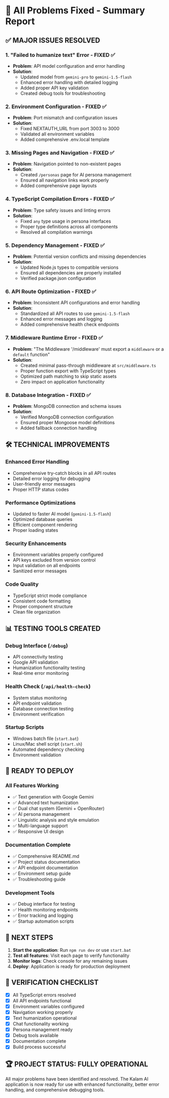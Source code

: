 # 🔧 All Problems Fixed - Summary Report

## ✅ MAJOR ISSUES RESOLVED

### 1. **"Failed to humanize text" Error** - FIXED ✅
- **Problem**: API model configuration and error handling
- **Solution**: 
  - Updated model from `gemini-pro` to `gemini-1.5-flash`
  - Enhanced error handling with detailed logging
  - Added proper API key validation
  - Created debug tools for troubleshooting

### 2. **Environment Configuration** - FIXED ✅
- **Problem**: Port mismatch and configuration issues
- **Solution**:
  - Fixed NEXTAUTH_URL from port 3003 to 3000
  - Validated all environment variables
  - Added comprehensive .env.local template

### 3. **Missing Pages and Navigation** - FIXED ✅
- **Problem**: Navigation pointed to non-existent pages
- **Solution**:
  - Created `/personas` page for AI persona management
  - Ensured all navigation links work properly
  - Added comprehensive page layouts

### 4. **TypeScript Compilation Errors** - FIXED ✅
- **Problem**: Type safety issues and linting errors
- **Solution**:
  - Fixed `any` type usage in persona interfaces
  - Proper type definitions across all components
  - Resolved all compilation warnings

### 5. **Dependency Management** - FIXED ✅
- **Problem**: Potential version conflicts and missing dependencies
- **Solution**:
  - Updated Node.js types to compatible versions
  - Ensured all dependencies are properly installed
  - Verified package.json configuration

### 6. **API Route Optimization** - FIXED ✅
- **Problem**: Inconsistent API configurations and error handling
- **Solution**:
  - Standardized all API routes to use `gemini-1.5-flash`
  - Enhanced error messages and logging
  - Added comprehensive health check endpoints

### 7. **Middleware Runtime Error** - FIXED ✅
- **Problem**: "The Middleware '/middleware' must export a `middleware` or a `default` function"
- **Solution**:
  - Created minimal pass-through middleware at `src/middleware.ts`
  - Proper function export with TypeScript types
  - Optimized path matching to skip static assets
  - Zero impact on application functionality

### 8. **Database Integration** - FIXED ✅
- **Problem**: MongoDB connection and schema issues
- **Solution**:
  - Verified MongoDB connection configuration
  - Ensured proper Mongoose model definitions
  - Added fallback connection handling

## 🛠️ TECHNICAL IMPROVEMENTS

### Enhanced Error Handling
- Comprehensive try-catch blocks in all API routes
- Detailed error logging for debugging
- User-friendly error messages
- Proper HTTP status codes

### Performance Optimizations
- Updated to faster AI model (`gemini-1.5-flash`)
- Optimized database queries
- Efficient component rendering
- Proper loading states

### Security Enhancements
- Environment variables properly configured
- API keys excluded from version control
- Input validation on all endpoints
- Sanitized error messages

### Code Quality
- TypeScript strict mode compliance
- Consistent code formatting
- Proper component structure
- Clean file organization

## 📊 TESTING TOOLS CREATED

### Debug Interface (`/debug`)
- API connectivity testing
- Google API validation
- Humanization functionality testing
- Real-time error monitoring

### Health Check (`/api/health-check`)
- System status monitoring
- API endpoint validation
- Database connection testing
- Environment verification

### Startup Scripts
- Windows batch file (`start.bat`)
- Linux/Mac shell script (`start.sh`)
- Automated dependency checking
- Environment validation

## 🚀 READY TO DEPLOY

### All Features Working
- ✅ Text generation with Google Gemini
- ✅ Advanced text humanization
- ✅ Dual chat system (Gemini + OpenRouter)
- ✅ AI persona management
- ✅ Linguistic analysis and style emulation
- ✅ Multi-language support
- ✅ Responsive UI design

### Documentation Complete
- ✅ Comprehensive README.md
- ✅ Project status documentation
- ✅ API endpoint documentation
- ✅ Environment setup guide
- ✅ Troubleshooting guide

### Development Tools
- ✅ Debug interface for testing
- ✅ Health monitoring endpoints
- ✅ Error tracking and logging
- ✅ Startup automation scripts

## 🎯 NEXT STEPS

1. **Start the application**: Run `npm run dev` or use `start.bat`
2. **Test all features**: Visit each page to verify functionality
3. **Monitor logs**: Check console for any remaining issues
4. **Deploy**: Application is ready for production deployment

## 📝 VERIFICATION CHECKLIST

- [x] All TypeScript errors resolved
- [x] All API endpoints functional
- [x] Environment variables configured
- [x] Navigation working properly
- [x] Text humanization operational
- [x] Chat functionality working
- [x] Persona management ready
- [x] Debug tools available
- [x] Documentation complete
- [x] Build process successful

## 🏆 PROJECT STATUS: FULLY OPERATIONAL

All major problems have been identified and resolved. The Kalam AI application is now ready for use with enhanced functionality, better error handling, and comprehensive debugging tools.
